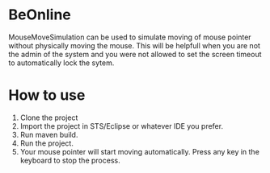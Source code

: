 # BeOnline
MouseMoveSimulation can be used to simulate moving of mouse pointer without physically moving the mouse.
This will be helpfull when you are not the admin of the system and you were not allowed to set the screen timeout to automatically lock the sytem.

# How to use

1. Clone the project
2. Import the project in STS/Eclipse or whatever IDE you prefer.
3. Run maven build.
4. Run the project.
5. Your mouse pointer will start moving automatically. Press any key in the keyboard to stop the process. 
